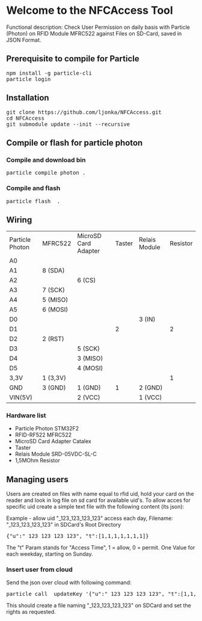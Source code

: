 <h1>Welcome to the NFCAccess Tool</h1>

Functional description: Check User Permission on daily basis with Particle (Photon) on RFID Module MFRC522 against Files on SD-Card, saved in JSON Format.

<h2>Prerequisite to compile for Particle</h2>
<pre>
npm install -g particle-cli
particle login
</pre>

<h2>Installation</h2>
<pre>
git clone https://github.com/ljonka/NFCAccess.git
cd NFCAccess
git submodule update --init --recursive
</pre>

<h2>Compile or flash for particle photon</h2>

<h3>Compile and download bin</h3>
<pre>particle compile photon .</pre>

<h3>Compile and flash</h3> 
<pre>particle flash <device id> .</pre>

<h2>Wiring</h2>

<table>
<tr>
	<td>Particle Photon</td>
	<td>MFRC522</td>
	<td>MicroSD Card Adapter</td>
	<td>Taster</td>
	<td>Relais Module</td>
	<td>Resistor</td>
<tr>
<tr>
	<td>A0</td>
	<td></td>
	<td></td>
	<td></td>
	<td></td>
	<td></td>
<tr>
<tr>
	<td>A1</td>
	<td>8 (SDA)</td>
	<td></td>
	<td></td>
	<td></td>
	<td></td>
<tr>
<tr>
	<td>A2</td>
	<td></td>
	<td>6 (CS)</td>
	<td></td>
	<td></td>
	<td></td>
<tr>
<tr>
	<td>A3</td>
	<td>7 (SCK)</td>
	<td></td>
	<td></td>
	<td></td>
	<td></td>
<tr>
<tr>
	<td>A4</td>
	<td>5 (MISO)</td>
	<td></td>
	<td></td>
	<td></td>
	<td></td>
<tr>
<tr>
	<td>A5</td>
	<td>6 (MOSI)</td>
	<td></td>
	<td></td>
	<td></td>
	<td></td>
<tr>
<tr>
	<td>D0</td>
	<td></td>
	<td></td>
	<td></td>
	<td>3 (IN)</td>
	<td></td>
<tr>
<tr>
	<td>D1</td>
	<td></td>
	<td></td>
	<td>2</td>
	<td></td>
	<td>2</td>
<tr>
<tr>
	<td>D2</td>
	<td>2 (RST)</td>
	<td></td>
	<td></td>
	<td></td>
	<td></td>
<tr>
<tr>
	<td>D3</td>
	<td></td>
	<td>5 (SCK)</td>
	<td></td>
	<td></td>
	<td></td>
<tr>
<tr>
	<td>D4</td>
	<td></td>
	<td>3 (MISO)</td>
	<td></td>
	<td></td>
	<td></td>
<tr>
<tr>
	<td>D5</td>
	<td></td>
	<td>4 (MOSI)</td>
	<td></td>
	<td></td>
	<td></td>
<tr>
<tr>
	<td>3,3V</td>
	<td>1 (3,3V)</td>
	<td></td>
	<td></td>
	<td></td>
	<td>1</td>
<tr>
<tr>
	<td>GND</td>
	<td>3 (GND)</td>
	<td>1 (GND)</td>
	<td>1</td>
	<td>2 (GND)</td>
	<td></td>
<tr>
<tr>
	<td>VIN(5V)</td>
	<td></td>
	<td>2 (VCC)</td>
	<td></td>
	<td>1 (VCC)</td>
	<td></td>
<tr>

</table>

<h3>Hardware list</h3>
<ul>
	<li>Particle Photon STM32F2</li>
	<li>RFID-RF522 MFRC522</li>
	<li>MicroSD Card Adapter Catalex</li>
	<li>Taster</li>	
	<li>Relais Module SRD-05VDC-SL-C</li>	
	<li>1,5MOhm Resistor</li>
	
</ul>

<h2>Managing users</h2>
Users are created on files with name equal to rfid uid, hold your card on the reader and look in log file on sd card for available uid's. To allow acces for specific uid create a simple text file with the following content (its json): 

Example - allow uid "_123_123_123_123" access each day, Filename: "_123_123_123_123" in SDCard's Root Directory
<pre>
{"u":"_123_123_123_123", "t":[1,1,1,1,1,1,1]}
</pre>

The "t" Param stands for "Access Time", 1 = allow, 0 = permit. One Value for each weekday, starting on Sunday.

<h3>Insert user from cloud</h3>
Send the json over cloud with following command:
<pre>
particle call <your-device-id> updateKey '{"u":"_123_123_123_123", "t":[1,1,1,1,1,1,1]}'
</pre>

This should create a file naming "_123_123_123_123" on SDCard and set the rights as requested.



